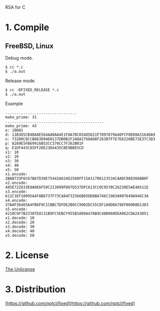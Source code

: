 RSA for C

# 1. Compile

## FreeBSD, Linux

Debug mode.

```
$ cc *.c
$ ./a.out
```

Release mode.

```
$ cc -DFIXED_RELEASE *.c
$ ./a.out
```

Example

```
................................
make_prime: 31
............................................
make_prime: 43
e: 10001
d: 11B3D5CB4DA8E564AA0AA4E1F8A7DC654D5D21F7097879A40FCF0ED8A3164DA9
n: 732D0C0CCB863094D0137DB0B1F2A8A2768AD8F283B7F7E7E6220BE73E37C3D3
p: 8289E5FB69916B53CC370CC7F262B01F
q: E1DF443C85FF20E23D4435CBE9BBE5CD
x1: 10
x2: 20
x3: 30
x4: 40
x5: 50
x1.encode: 2BAB733F6C67BA7D38E75442A624D2568FF15A31706123534CAADC088366BB0F
x2.encode: 485E722D33E8A0E6F59C213099FD07D537DFC613CC0C957BC26238E5AE4A511E
x3.encode: 612C1EF10095A4FAB6737F73CA84F32566B05DD6BA746C1983A907649A946C3A
x4.encode: 37AAF36465A4FB6F9C1CBBC7DFDE2B0CC9902DC55CEF1A9D0A79EF009D8D1303
x5.encode: 4210C9F7B23307E8131B9FC5EBCF955B1809A476B9C48B960DEA062CDA243D51
x1.decode: 10
x2.decode: 20
x3.decode: 30
x4.decode: 40
x5.decode: 50
```

# 2. License

[The Unlicense](LICENSE)


# 3. Distribution

[https://github.com/nptcl/fixed](https://github.com/nptcl/fixed)

